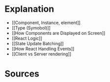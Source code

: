 # Explanation

- [[Component, Instance, element]]
- [[Type (Symobol)]]
- [[How Components are Displayed on Screen]]
- [[React  Logic]]
- [[State Update Batching]]
- [[How React Handling Events]]
- [[Client vs Server rendering]]

# Sources
